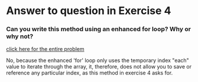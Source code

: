 # Answer to question in Exercise 4
### Can you write this method using an enhanced for loop? Why or why not?
[click here for the entire problem](https://books.trinket.io/thinkjava/chapter8.html#enhanced)

No, because the enhanced 'for' loop only uses the temporary index "each" value to iterate through the array, it, therefore, does not allow you to save or reference any particular index, as this method in exercise 4 asks for.